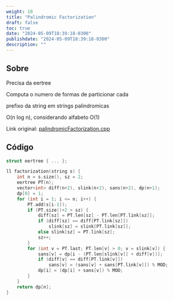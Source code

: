 ```yaml
---
weight: 10
title: "Palindromic Factorization"
draft: false
toc: true
date: "2024-05-09T18:39:18-0300"
publishdate: "2024-05-09T18:39:18-0300"
description: ""
---
```


## Sobre
 Precisa da eertree

 Computa o numero de formas de particionar cada

 prefixo da string em strings palindromicas



 O(n log n), considerando alfabeto O(1)



Link original: [palindromicFactorization.cpp](https://github.com/brunomaletta/Biblioteca/tree/master/Codigo/Problemas/palindromicFactorization.cpp)

## Código
```cpp
struct eertree { ... };

ll factorization(string s) {
	int n = s.size(), sz = 2;
	eertree PT(n);
	vector<int> diff(n+2), slink(n+2), sans(n+2), dp(n+1);
	dp[0] = 1;
	for (int i = 1; i <= n; i++) {
		PT.add(s[i-1]);
		if (PT.size()+2 > sz) {
			diff[sz] = PT.len[sz] - PT.len[PT.link[sz]];
			if (diff[sz] == diff[PT.link[sz]])
				slink[sz] = slink[PT.link[sz]];
			else slink[sz] = PT.link[sz];
			sz++;
		}
		for (int v = PT.last; PT.len[v] > 0; v = slink[v]) {
			sans[v] = dp[i - (PT.len[slink[v]] + diff[v])];
			if (diff[v] == diff[PT.link[v]])
				sans[v] = (sans[v] + sans[PT.link[v]]) % MOD;
			dp[i] = (dp[i] + sans[v]) % MOD;
		}
	}
	return dp[n];
}

```

